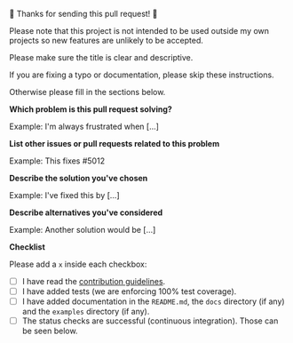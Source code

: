 🎉 Thanks for sending this pull request! 🎉

Please note that this project is not intended to be used outside my own projects
so new features are unlikely to be accepted.

Please make sure the title is clear and descriptive.

If you are fixing a typo or documentation, please skip these instructions.

Otherwise please fill in the sections below.

**Which problem is this pull request solving?**

Example: I'm always frustrated when [...]

**List other issues or pull requests related to this problem**

Example: This fixes #5012

**Describe the solution you've chosen**

Example: I've fixed this by [...]

**Describe alternatives you've considered**

Example: Another solution would be [...]

**Checklist**

Please add a `x` inside each checkbox:

- [ ] I have read the [contribution guidelines](../blob/master/CONTRIBUTING.md).
- [ ] I have added tests (we are enforcing 100% test coverage).
- [ ] I have added documentation in the `README.md`, the `docs` directory (if
      any) and the `examples` directory (if any).
- [ ] The status checks are successful (continuous integration). Those can be
      seen below.
